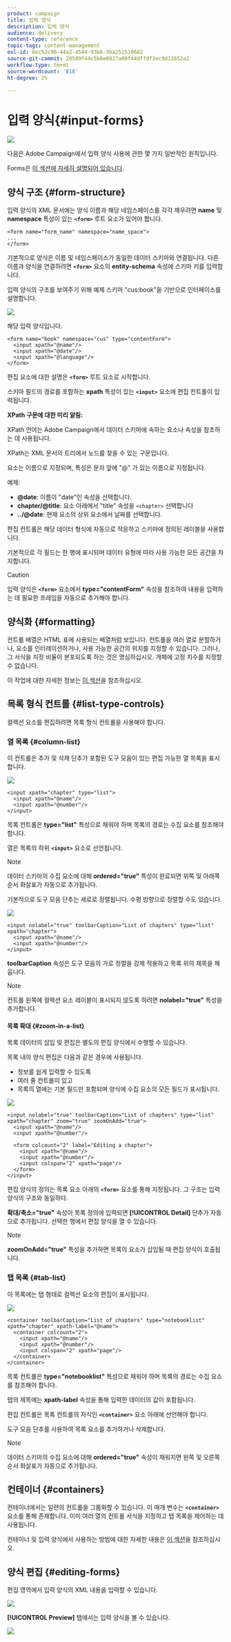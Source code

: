 ```yaml
---
product: campaign
title: 입력 양식
description: 입력 양식
audience: delivery
content-type: reference
topic-tags: content-management
exl-id: 8ec52c96-44a2-4544-93b6-9ba251510682
source-git-commit: 20509f44c5b8e0827a09f44dffdf2ec9d11652a1
workflow-type: tm+mt
source-wordcount: '818'
ht-degree: 2%

---
```


# 입력 양식{#input-forms}

![](../../assets/common.svg)

다음은 Adobe Campaign에서 입력 양식 사용에 관한 몇 가지 일반적인 원칙입니다.

Forms은 [이 섹션에 자세히 설명되어 있습니다](../../configuration/using/identifying-a-form.md).

## 양식 구조 {#form-structure}

입력 양식의 XML 문서에는 양식 이름과 해당 네임스페이스를 각각 채우려면 **name** 및 **namespace** 특성이 있는 **`<form>`** 루트 요소가 있어야 합니다.

```
<form name="form_name" namespace="name_space">
...
</form>
```

기본적으로 양식은 이름 및 네임스페이스가 동일한 데이터 스키마와 연결됩니다. 다른 이름과 양식을 연결하려면 **`<form>`** 요소의 **entity-schema** 속성에 스키마 키를 입력합니다.

입력 양식의 구조를 보여주기 위해 예제 스키마 &quot;cus:book&quot;을 기반으로 인터페이스를 설명합니다.

![](assets/d_ncs_content_form1.png)

해당 입력 양식입니다.

```
<form name="book" namespace="cus" type="contentForm">
  <input xpath="@name"/>
  <input xpath="@date"/>
  <input xpath="@language"/>
</form>
```

편집 요소에 대한 설명은 **`<form>`** 루트 요소로 시작합니다.

스키마 필드의 경로를 포함하는 **xpath** 특성이 있는 **`<input>`** 요소에 편집 컨트롤이 입력됩니다.

**XPath 구문에 대한 미리 알림:**

XPath 언어는 Adobe Campaign에서 데이터 스키마에 속하는 요소나 속성을 참조하는 데 사용됩니다.

XPath는 XML 문서의 트리에서 노드를 찾을 수 있는 구문입니다.

요소는 이름으로 지정되며, 특성은 문자 앞에 &quot;@&quot; 가 있는 이름으로 지정됩니다.

예제:

* **@date**: 이름이 &quot;date&quot;인 속성을 선택합니다.
* **chapter/@title**: 요소 아래에서 &quot;title&quot; 속성을  `<chapter>` 선택합니다
* **../@date**: 현재 요소의 상위 요소에서 날짜를 선택합니다.

편집 컨트롤은 해당 데이터 형식에 자동으로 적응하고 스키마에 정의된 레이블을 사용합니다.

기본적으로 각 필드는 한 행에 표시되며 데이터 유형에 따라 사용 가능한 모든 공간을 차지합니다.

>[!CAUTION]
>
>입력 양식은 **`<form>`** 요소에서 **type=&quot;contentForm&quot;** 속성을 참조하여 내용을 입력하는 데 필요한 프레임을 자동으로 추가해야 합니다.

## 양식화 {#formatting}

컨트롤 배열은 HTML 표에 사용되는 배열처럼 보입니다. 컨트롤을 여러 열로 분할하거나, 요소를 인터레이션하거나, 사용 가능한 공간의 위치를 지정할 수 있습니다. 그러나, 그 서식을 지정 비율이 분포되도록 하는 것은 명심하십시오. 개체에 고정 치수를 지정할 수 없습니다.

이 작업에 대한 자세한 정보는 [이 섹션](../../configuration/using/form-structure.md#formatting)을 참조하십시오.

## 목록 형식 컨트롤 {#list-type-controls}

컬렉션 요소를 편집하려면 목록 형식 컨트롤을 사용해야 합니다.

### 열 목록 {#column-list}

이 컨트롤은 추가 및 삭제 단추가 포함된 도구 모음이 있는 편집 가능한 열 목록을 표시합니다.

![](assets/d_ncs_content_form4.png)

```
<input xpath="chapter" type="list">
  <input xpath="@name"/>
  <input xpath="@number"/>
</input>
```

목록 컨트롤은 **type=&quot;list&quot;** 특성으로 채워야 하며 목록의 경로는 수집 요소를 참조해야 합니다.

열은 목록의 하위 **`<input>`** 요소로 선언됩니다.

>[!NOTE]
>
>데이터 스키마의 수집 요소에 대해 **ordered=&quot;true&quot;** 특성이 완료되면 위쪽 및 아래쪽 순서 화살표가 자동으로 추가됩니다.

기본적으로 도구 모음 단추는 세로로 정렬됩니다. 수평 방향으로 정렬할 수도 있습니다.

![](assets/d_ncs_content_form5.png)

```
<input nolabel="true" toolbarCaption="List of chapters" type="list" xpath="chapter">
  <input xpath="@name"/>
  <input xpath="@number"/>
</input>
```

**toolbarCaption** 속성은 도구 모음의 가로 정렬을 강제 적용하고 목록 위의 제목을 채웁니다.

>[!NOTE]
>
>컨트롤 왼쪽에 컬렉션 요소 레이블이 표시되지 않도록 하려면 **nolabel=&quot;true&quot;** 특성을 추가합니다.

#### 목록 확대 {#zoom-in-a-list}

목록 데이터의 삽입 및 편집은 별도의 편집 양식에서 수행할 수 있습니다.

목록 내의 양식 편집은 다음과 같은 경우에 사용됩니다.

* 정보를 쉽게 입력할 수 있도록
* 여러 줄 컨트롤이 있고
* 목록의 열에는 기본 필드만 포함되며 양식에 수집 요소의 모든 필드가 표시됩니다.

![](assets/d_ncs_content_form7.png)

```
<input nolabel="true" toolbarCaption="List of chapters" type="list" xpath="chapter" zoom="true" zoomOnAdd="true">
  <input xpath="@name"/>
  <input xpath="@number"/>

  <form colcount="2" label="Editing a chapter">
    <input xpath="@name"/>
    <input xpath="@number"/>
    <input colspan="2" xpath="page"/>
  </form>
</input>
```

편집 양식의 정의는 목록 요소 아래의 **`<form>`** 요소를 통해 지정됩니다. 그 구조는 입력 양식의 구조와 동일하다.

**확대/축소=&quot;true&quot;** 속성이 목록 정의에 입력되면 **[!UICONTROL Detail]** 단추가 자동으로 추가됩니다. 선택한 행에서 편집 양식을 열 수 있습니다.

>[!NOTE]
>
>**zoomOnAdd=&quot;true&quot;** 특성을 추가하면 목록의 요소가 삽입될 때 편집 양식이 호출됩니다.

### 탭 목록 {#tab-list}

이 목록에는 탭 형태로 컬렉션 요소의 편집이 표시됩니다.

![](assets/d_ncs_content_form6.png)

```
<container toolbarCaption="List of chapters" type="notebooklist" xpath="chapter" xpath-label="@name">
  <container colcount="2">
    <input xpath="@name"/>
    <input xpath="@number"/>
    <input colspan="2" xpath="page"/>
  </container>
</container>
```

목록 컨트롤은 **type=&quot;notebooklist&quot;** 특성으로 채워야 하며 목록의 경로는 수집 요소를 참조해야 합니다.

탭의 제목에는 **xpath-label** 속성을 통해 입력한 데이터의 값이 포함됩니다.

편집 컨트롤은 목록 컨트롤의 자식인 **`<container>`** 요소 아래에 선언해야 합니다.

도구 모음 단추를 사용하여 목록 요소를 추가하거나 삭제합니다.

>[!NOTE]
>
>데이터 스키마의 수집 요소에 대해 **ordered=&quot;true&quot;** 속성이 채워지면 왼쪽 및 오른쪽 순서 화살표가 자동으로 추가됩니다.

## 컨테이너 {#containers}

컨테이너에서는 일련의 컨트롤을 그룹화할 수 있습니다. 이 매개 변수는 **`<container>`** 요소를 통해 존재합니다. 이미 여러 열의 컨트롤 서식을 지정하고 탭 목록을 제어하는 데 사용됩니다.

컨테이너 및 입력 양식에서 사용하는 방법에 대한 자세한 내용은 [이 섹션](../../configuration/using/form-structure.md#containers)을 참조하십시오.

## 양식 편집 {#editing-forms}

편집 영역에서 입력 양식의 XML 내용을 입력할 수 있습니다.

![](assets/d_ncs_content_form12.png)

**[!UICONTROL Preview]** 탭에서는 입력 양식을 볼 수 있습니다.

![](assets/d_ncs_content_form13.png)
